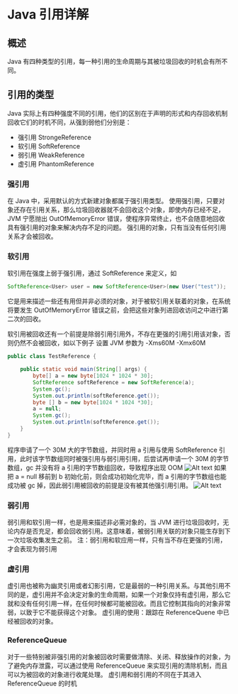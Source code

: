 # Java 引用详解
## 概述
Java 有四种类型的引用，每一种引用的生命周期与其被垃圾回收的时机会有所不同。
## 引用的类型
Java 实际上有四种强度不同的引用，他们的区别在于声明的形式和内存回收机制回收它们的时机不同，从强到弱他们分别是：
- 强引用 StrongeReference
- 软引用 SoftReference
- 弱引用 WeakReference
- 虚引用 PhantomReference

### 强引用
在 Java 中，采用默认的方式新建对象都属于强引用类型。
使用强引用，只要对象还存在引用关系，那么垃圾回收器就不会回收这个对象，即使内存已经不足，JVM 宁愿抛出 OutOfMemoryError 错误，使程序异常终止，也不会随意地回收具有强引用的对象来解决内存不足的问题。
强引用的对象，只有当没有任何引用关系才会被回收。

### 软引用
软引用在强度上弱于强引用，通过 SoftReference 来定义，如
``` java
SoftReference<User> user = new SoftReference<User>(new User("test"));
```
它是用来描述一些还有用但并非必须的对象，对于被软引用关联着的对象，在系统将要发生 OutOfMemoryError 错误之前，会把这些对象列进回收访问之中进行第二次的回收。

软引用被回收还有一个前提是除弱引用引用外，不存在更强的引用引用该对象，否则仍然不会被回收，如以下例子
设置 JVM 参数为 -Xms60M -Xmx60M
``` java
public class TestReference {

	public static void main(String[] args) {
		byte[] a = new byte[1024 * 1024 * 30];
		SoftReference softReference = new SoftReference(a);
		System.gc();
		System.out.println(softReference.get());
		byte [] b = new byte[1024 * 1024 *30];
		a = null;
		System.gc();
		System.out.println(softReference.get());
	}
}
```
程序申请了一个 30M 大的字节数组，并同时用 a 引用与使用 SoftReference 引用，此时该字节数组同时被强引用与弱引用引用，后尝试再申请一个 30M 的字节数组，gc 并没有将 a 引用的字节数组回收，导致程序出现 OOM
![Alt text](./1557557723521.png)
如果把 a = null 移前到 b 初始化前，则会成功初始化完毕，而 a 引用的字节数组也能成功被 gc 掉，因此弱引用被回收的前提是没有被其他强引用引用。
![Alt text](./1557558271062.png)


### 弱引用
弱引用和软引用一样，也是用来描述非必需对象的，当 JVM 进行垃圾回收时，无论内存是否充足，都会回收弱引用。这意味着，被弱引用关联的对象只能生存到下一次垃圾收集发生之前。
注：弱引用和软应用一样，只有当不存在更强的引用，才会表现为弱引用

### 虚引用
虚引用也被称为幽灵引用或者幻影引用，它是最弱的一种引用关系。与其他引用不同的是，虚引用并不会决定对象的生命周期，如果一个对象仅持有虚引用，那么它就和没有任何引用一样，在任何时候都可能被回收。而且它控制其指向的对象非常弱，以致于它不能获得这个对象。
虚引用的使用：跟踪在 ReferenceQuene 中已经被回收的对象。

### ReferenceQueue
对于一些特别被非强引用的对象被回收时需要做清除、关闭、释放操作的对象，为了避免内存泄露，可以通过使用 ReferenceQueue 来实现引用的清除机制，而且可以为被回收的对象进行收尾处理。
虚引用和弱引用的不同在于其进入 ReferenceQueue 的时机